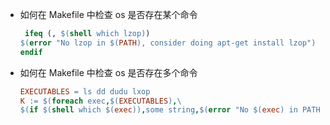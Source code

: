 - 如何在 Makefile 中检查 os 是否存在某个命令
  ```makefile
   ifeq (, $(shell which lzop))
  $(error "No lzop in $(PATH), consider doing apt-get install lzop")
  endif
  ```
- 如何在 Makefile 中检查 os 是否存在多个命令

  ```makefile
  EXECUTABLES = ls dd dudu lxop
  K := $(foreach exec,$(EXECUTABLES),\
  $(if $(shell which $(exec)),some string,$(error "No $(exec) in PATH")))
  ```

